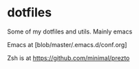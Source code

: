 dotfiles
========

Some of my dotfiles and utils. Mainly emacs

Emacs at [blob/master/.emacs.d/conf.org]

Zsh is at https://github.com/minimal/prezto
